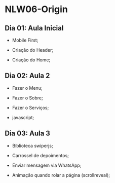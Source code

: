 # NLW06-Origin

## Dia 01: Aula Inicial

- Mobile First;

- Criação do Header;

- Criação do Home;

## Dia 02: Aula 2

- Fazer o Menu;

- Fazer o Sobre;

- Fazer o Serviços;

- javascript;

## Dia 03: Aula 3

  - Biblioteca swiperjs;

  - Carrossel de depoimentos;

  - Enviar mensagem via WhatsApp;

  - Animação quando rolar a página (scrollreveal);